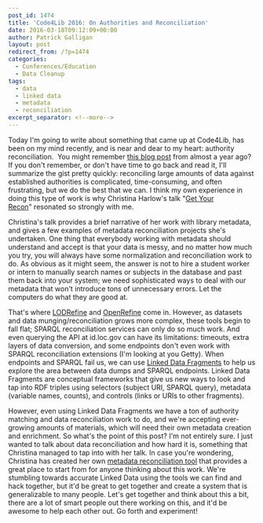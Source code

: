 ```yaml
---
post_id: 1474
title: 'Code4Lib 2016: On Authorities and Reconciliation'
date: 2016-03-18T09:12:09+00:00
author: Patrick Galligan
layout: post
redirect_from: /?p=1474
categories:
  - Conferences/Education
  - Data Cleanup
tags:
  - data
  - linked data
  - metadata
  - reconciliation
excerpt_separator: <!--more-->
---
```

Today I'm going to write about something that came up at Code4Lib, has been on my mind recently, and is near and dear to my heart: authority reconciliation.  You might remember [this blog post](/reconciling-large-corporate-name-datasets) from almost a year ago? If you don't remember, or don't have time to go back and read it, I'll summarize the gist pretty quickly: reconciling large amounts of data against established authorities is complicated, time-consuming, and often frustrating, but we do the best that we can. I think my own experience in doing this type of work is why Christina Harlow's talk "[Get Your Recon](http://2016.code4lib.org/Get-Your-Recon)" resonated so strongly with me.<!--more-->

Christina's talk provides a brief narrative of her work with library metadata, and gives a few examples of metadata reconciliation projects she's undertaken. One thing that everybody working with metadata should understand and accept is that your data is messy, and no matter how much you try, you will always have some normalization and reconciliation work to do. As obvious as it might seem, the answer is not to hire a student worker or intern to manually search names or subjects in the database and past them back into your system; we need sophisticated ways to deal with our metadata that won't introduce tons of unnecessary errors. Let the computers do what they are good at.

That's where [LODRefine](https://github.com/sparkica/LODRefine) and [OpenRefine](http://openrefine.org/) come in. However, as datasets and data munging/reconciliation grows more complex, these tools begin to fall flat; SPARQL reconciliation services can only do so much work. And even querying the API at id.loc.gov can have its limitations: timeouts, extra layers of data conversion, and some endpoints don't even work with SPARQL reconciliation extensions (I'm looking at you Getty). When endpoints and SPARQL fail us, we can use [Linked Data Fragments](http://linkeddatafragments.org/) to help us explore the area between data dumps and SPARQL endpoints. Linked Data Fragments are conceptual frameworks that give us new ways to look and tap into RDF triples using selectors (subject URI, SPARQL query), metadata (variable names, counts), and controls (links or URIs to other fragments).

However, even using Linked Data Fragments we have a ton of authority matching and data reconciliation work to do, and we're accepting ever-growing amounts of materials, which will need their own metadata creation and enrichment. So what's the point of this post? I'm not entirely sure. I just wanted to talk about data reconciliation and how hard it is, something that Christina managed to tap into with her talk. In case you're wondering, Christina has created her own [metadata reconciliation tool](https://github.com/cmh2166/lc-reconcile) that provides a great place to start from for anyone thinking about this work. We're stumbling towards accurate Linked Data using the tools we can find and hack together, but it'd be great to get together and create a system that is generalizable to many people. Let's get together and think about this a bit, there are a lot of smart people out there working on this, and it'd be awesome to help each other out. Go forth and experiment!
